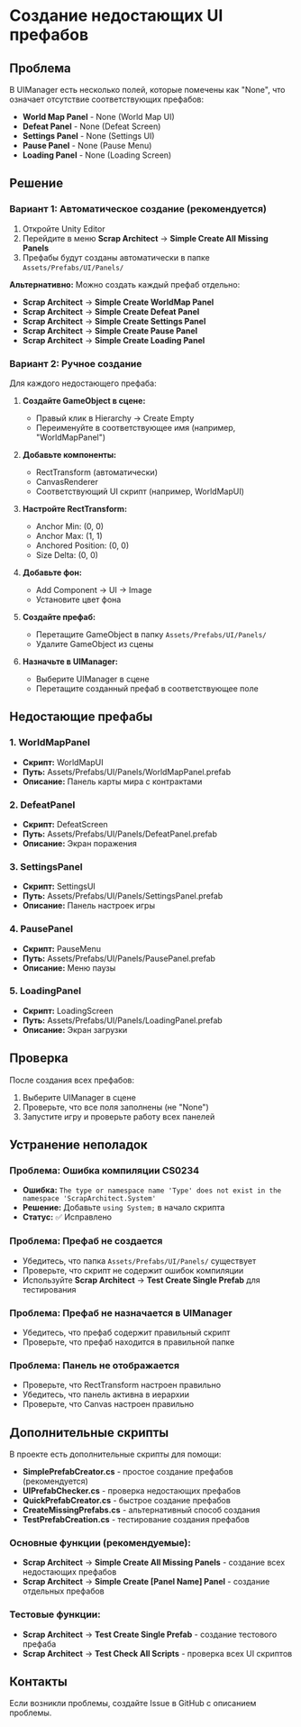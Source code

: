 # Создание недостающих UI префабов

## Проблема
В UIManager есть несколько полей, которые помечены как "None", что означает отсутствие соответствующих префабов:

- **World Map Panel** - None (World Map UI)
- **Defeat Panel** - None (Defeat Screen)  
- **Settings Panel** - None (Settings UI)
- **Pause Panel** - None (Pause Menu)
- **Loading Panel** - None (Loading Screen)

## Решение

### Вариант 1: Автоматическое создание (рекомендуется)

1. Откройте Unity Editor
2. Перейдите в меню **Scrap Architect** → **Simple Create All Missing Panels**
3. Префабы будут созданы автоматически в папке `Assets/Prefabs/UI/Panels/`

**Альтернативно:** Можно создать каждый префаб отдельно:
- **Scrap Architect** → **Simple Create WorldMap Panel**
- **Scrap Architect** → **Simple Create Defeat Panel**
- **Scrap Architect** → **Simple Create Settings Panel**
- **Scrap Architect** → **Simple Create Pause Panel**
- **Scrap Architect** → **Simple Create Loading Panel**

### Вариант 2: Ручное создание

Для каждого недостающего префаба:

1. **Создайте GameObject в сцене:**
   - Правый клик в Hierarchy → Create Empty
   - Переименуйте в соответствующее имя (например, "WorldMapPanel")

2. **Добавьте компоненты:**
   - RectTransform (автоматически)
   - CanvasRenderer
   - Соответствующий UI скрипт (например, WorldMapUI)

3. **Настройте RectTransform:**
   - Anchor Min: (0, 0)
   - Anchor Max: (1, 1)
   - Anchored Position: (0, 0)
   - Size Delta: (0, 0)

4. **Добавьте фон:**
   - Add Component → UI → Image
   - Установите цвет фона

5. **Создайте префаб:**
   - Перетащите GameObject в папку `Assets/Prefabs/UI/Panels/`
   - Удалите GameObject из сцены

6. **Назначьте в UIManager:**
   - Выберите UIManager в сцене
   - Перетащите созданный префаб в соответствующее поле

## Недостающие префабы

### 1. WorldMapPanel
- **Скрипт:** WorldMapUI
- **Путь:** Assets/Prefabs/UI/Panels/WorldMapPanel.prefab
- **Описание:** Панель карты мира с контрактами

### 2. DefeatPanel  
- **Скрипт:** DefeatScreen
- **Путь:** Assets/Prefabs/UI/Panels/DefeatPanel.prefab
- **Описание:** Экран поражения

### 3. SettingsPanel
- **Скрипт:** SettingsUI  
- **Путь:** Assets/Prefabs/UI/Panels/SettingsPanel.prefab
- **Описание:** Панель настроек игры

### 4. PausePanel
- **Скрипт:** PauseMenu
- **Путь:** Assets/Prefabs/UI/Panels/PausePanel.prefab  
- **Описание:** Меню паузы

### 5. LoadingPanel
- **Скрипт:** LoadingScreen
- **Путь:** Assets/Prefabs/UI/Panels/LoadingPanel.prefab
- **Описание:** Экран загрузки

## Проверка

После создания всех префабов:

1. Выберите UIManager в сцене
2. Проверьте, что все поля заполнены (не "None")
3. Запустите игру и проверьте работу всех панелей

## Устранение неполадок

### Проблема: Ошибка компиляции CS0234
- **Ошибка:** `The type or namespace name 'Type' does not exist in the namespace 'ScrapArchitect.System'`
- **Решение:** Добавьте `using System;` в начало скрипта
- **Статус:** ✅ Исправлено

### Проблема: Префаб не создается
- Убедитесь, что папка `Assets/Prefabs/UI/Panels/` существует
- Проверьте, что скрипт не содержит ошибок компиляции
- Используйте **Scrap Architect** → **Test Create Single Prefab** для тестирования

### Проблема: Префаб не назначается в UIManager
- Убедитесь, что префаб содержит правильный скрипт
- Проверьте, что префаб находится в правильной папке

### Проблема: Панель не отображается
- Проверьте, что RectTransform настроен правильно
- Убедитесь, что панель активна в иерархии
- Проверьте, что Canvas настроен правильно

## Дополнительные скрипты

В проекте есть дополнительные скрипты для помощи:

- **SimplePrefabCreator.cs** - простое создание префабов (рекомендуется)
- **UIPrefabChecker.cs** - проверка недостающих префабов
- **QuickPrefabCreator.cs** - быстрое создание префабов
- **CreateMissingPrefabs.cs** - альтернативный способ создания
- **TestPrefabCreation.cs** - тестирование создания префабов

### Основные функции (рекомендуемые):
- **Scrap Architect** → **Simple Create All Missing Panels** - создание всех недостающих префабов
- **Scrap Architect** → **Simple Create [Panel Name] Panel** - создание отдельных префабов

### Тестовые функции:
- **Scrap Architect** → **Test Create Single Prefab** - создание тестового префаба
- **Scrap Architect** → **Test Check All Scripts** - проверка всех UI скриптов

## Контакты

Если возникли проблемы, создайте Issue в GitHub с описанием проблемы.
